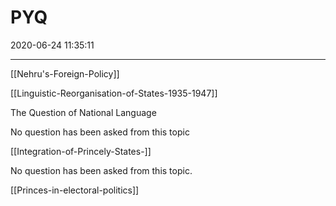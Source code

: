 ﻿# PYQ
2020-06-24 11:35:11
            
---

[[Nehru's-Foreign-Policy]]

[[Linguistic-Reorganisation-of-States-1935-1947]]



The Question of National Language


No question has been asked from this topic

[[Integration-of-Princely-States-]]

No question has been asked from this topic.

[[Princes-in-electoral-politics]]





